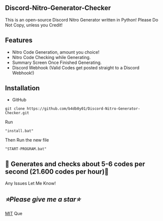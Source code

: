## Discord-Nitro-Generator-Checker
This is an open-source Discord Nitro Generator written in Python! Please Do Not Copy, unless you Credit!
## Features
+ Nitro Code Generation, amount you choice!
+ Nitro Code Checking while Generating.
+ Summary Screen Once Finished Generating.
+ Discord Webhook (Valid Codes get posted straight to a Discord Webhook!)
## Installation
+ GitHub 
```
git clone https://github.com/b4db0y01/Discord-Nitro-Generator-Checker.git
```
Run 
```
"install.bat"
``` 
Then Run the new file
```
"START-PROGRAM.bat"
```
## **🎁 Generates and checks about 5-6 codes per second (21.600 codes per hour)🎁**
Any Issues Let Me Know!

## *⭐Please give me a star⭐*

[MIT](LICENSE) Que

